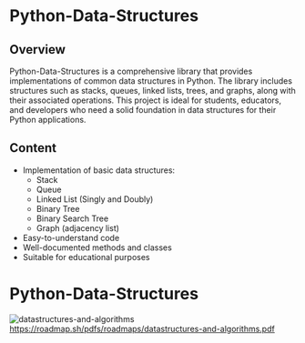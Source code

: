 # Python-Data-Structures

## Overview
Python-Data-Structures is a comprehensive library that provides implementations of common data structures in Python. The library includes structures such as stacks, queues, linked lists, trees, and graphs, along with their associated operations. This project is ideal for students, educators, and developers who need a solid foundation in data structures for their Python applications.

## Content
- Implementation of basic data structures:
  - Stack
  - Queue
  - Linked List (Singly and Doubly)
  - Binary Tree
  - Binary Search Tree
  - Graph (adjacency list)
- Easy-to-understand code
- Well-documented methods and classes
- Suitable for educational purposes

# Python-Data-Structures


![datastructures-and-algorithms](https://github.com/user-attachments/assets/99db9b86-dcc4-4411-a779-8c5ef09d368e)
https://roadmap.sh/pdfs/roadmaps/datastructures-and-algorithms.pdf
